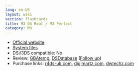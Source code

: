 ```yaml
---
lang: en-US
layout: wiki
section: flashcards
title: M3 DS Real / M3 Perfect
category: M3
---
```


- [Official website](http://web.archive.org/web/20130822202911/http://www.m3adapter.com/)
- [System files](https://github.com/DS-Homebrew/Flashcard-Firmware-Archive/blob/master/4374-M3_Sakura_1.49X_3rd_TouchPod_4.9.rar?raw=true)
- DSi/3DS compatible: No
- Review: [GBAtemp](https://gbatemp.net/threads/m3ds-real-review.68277/), [DSDatabase](http://dsdatabase.org/showthread.php/548-M3DS-Real) ([Follow up](http://dsdatabase.org/showthread.php/307-M3-Real-M3-Sakura))
- Purchase links: <!-- [r43ds.org](https://www.r43ds.org/products/M3-Real-Card-Rumble-Pack-Bundle.html), --> [r4ds-uk.com](http://www.r4ds-uk.com/m3-real-ds-card-with-rumble-pack-4gb-kingston-micro-sd-card_p474.html), [digimartz.com](http://www.digimartz.com/m3-ds-real-perfect-bundle-pack_p212.html), [dwtechz.com](http://www.dwtechz.com/m3dsm3-ds-real-rumble-pack-p-482.html)
